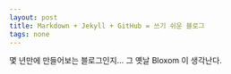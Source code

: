 ```yaml
---
layout: post
title: Markdown + Jekyll + GitHub = 쓰기 쉬운 블로그
tags: none
---
```


몇 년만에 만들어보는 블로그인지...
그 옛날 Bloxom 이 생각난다.


